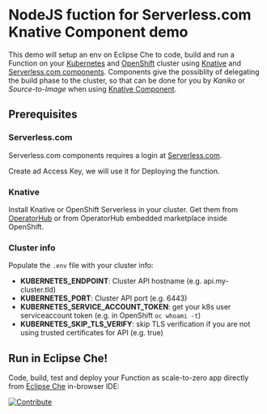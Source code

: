 # NodeJS fuction for Serverless.com Knative Component demo

This demo will setup an env on Eclipse Che to code, build and run a Function on your [Kubernetes](https://kubernetes.io) and [OpenShift](https://openshift.com) cluster using [Knative](https://knative.dev/) and  [Serverless.com components](https://www.serverless.com/components/). Components give the possiblity of delegating the build phase to the cluster, so that can be done for you by *Kaniko* or *Source-to-Image* when using [Knative Component](https://github.com/serverless-components/knative/).


## Prerequisites

### Serverless.com

Serverless.com components requires a login at [Serverless.com](https://serverless.com).

Create ad Access Key, we will use it for Deploying the function.

### Knative

Install Knative or OpenShift Serverless in your cluster. Get them from [OperatorHub](https://operatorhub.io/operator/knative-operator) or from OperatorHub embedded marketplace inside OpenShift.

### Cluster info

Populate the `.env` file with your cluster info:


* **KUBERNETES_ENDPOINT**: Cluster API hostname (e.g. api.my-cluster.tld)
* **KUBERNETES_PORT**: Cluster API port (e.g. 6443)
* **KUBERNETES_SERVICE_ACCOUNT_TOKEN**: get your k8s user serviceaccount token (e.g. in OpenShift `oc whoami -t`) 
* **KUBERNETES_SKIP_TLS_VERIFY**: skip TLS verification if you are not using trusted certificates for API (e.g. true)

## Run in Eclipse Che!

Code, build, test and deploy your Function as scale-to-zero app directly from [Eclipse Che](https://www.eclipse.org/che/) in-browser IDE:

[![Contribute](https://www.eclipse.org/che/contribute.svg)](https://che.openshift.io/f?url=https://github.com/openshift-labs/serverless-devfile/)

